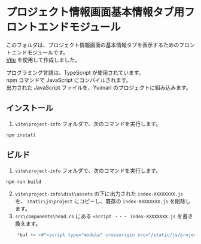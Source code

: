 # プロジェクト情報画面基本情報タブ用フロントエンドモジュール

このフォルダは、プロジェクト情報画面の基本情報タブを表示するためのフロントエンドモジュールです。  
[Vite](https://ja.vitejs.dev/) を使用して作成しました。

プログラミング言語は、TypeScript が使用されています。  
npm コマンドで JavaScript にコンパイルされます。  
出力された JavaScript ファイルを、Yuimarl のプロジェクトに組み込みます。

## インストール

1. `vite\project-info` フォルダで、次のコマンドを実行します。

```
npm install
```

## ビルド

1. `vite\project-info` フォルダで、次のコマンドを実行します。

```
npm run build
```

2. `vite\project-info\dist\assets` の下に出力された `index-XXXXXXXX.js` を、 `static\js\project` にコピーし、既存の `index-XXXXXXXX.js` を削除します。
3. `src\components\head.rs` にある `<script ・・・ index-XXXXXXXX.js` を書き換えます。

```Rust
    *buf += r#"<script type="module" crossorigin src="/static/js/project-info/index-XXXXXXXX.js"></script>"#;
```
